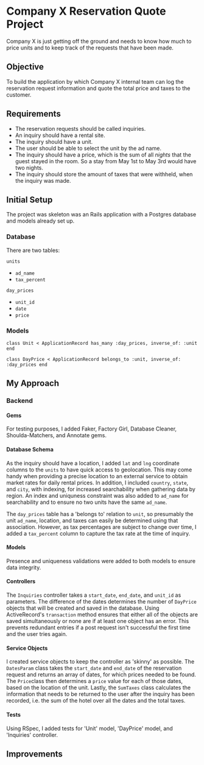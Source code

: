 # Company X Reservation Quote Project

Company X is just getting off the ground and needs to know how much to price units and to keep track of the requests that have been made.

## Objective

To build the application by which Company X internal team can log the reservation request information and quote the total price and taxes to the customer.

## Requirements

- The reservation requests should be called inquiries.
- An inquiry should have a rental site.
- The inquiry should have a unit.
- The user should be able to select the unit by the ad name.
- The inquiry should have a price, which is the sum of all _nights_ that the guest stayed in the room. So a stay from May 1st to May 3rd would have two nights.
- The inquiry should store the amount of taxes that were withheld, when the inquiry was made.

## Initial Setup

The project was skeleton was an Rails application with a Postgres database and models already set up.

### Database

There are two tables: 

`units`
- `ad_name`
- `tax_percent`

`day_prices`
- `unit_id`
- `date`
- `price`

### Models

 `class Unit < ApplicationRecord
  has_many :day_prices, inverse_of: :unit
end`

`class DayPrice < ApplicationRecord
  belongs_to :unit, inverse_of: :day_prices
end`


## My Approach

### Backend

#### Gems

For testing purposes, I added Faker, Factory Girl, Database Cleaner, Shoulda-Matchers, and Annotate gems.

#### Database Schema

As the inquiry should have a location, I added `lat` and `lng` coordinate columns to the `units` to have quick access to geolocation. This may come handy when providing a precise location to an external service to obtain market rates for daily rental prices. In addition, I included `country`, `state`, and `city`, with indexing, for increased searchability when gathering data by region. An index and uniquness constraint was also added to `ad_name` for searchability and to ensure no two units have the same `ad_name`.

The `day_prices` table has a 'belongs to' relation to `unit`, so presumably the unit `ad_name`, location, and taxes can easily be determined using that association. However, as tax percentages are subject to change over time, I added a `tax_percent` column to capture the tax rate at the time of inquiry.

#### Models

Presence and uniqueness validations were added to both models to ensure data integrity.

#### Controllers

The `Inquiries` controller takes a `start_date`, `end_date`, and `unit_id` as parameters. The difference of the dates determines the number of `DayPrice` objects that will be created and saved in the database. Using ActiveRecord's `transaction` method ensures that either all of the objects are saved simultaneously or none are if at least one object has an error. This prevents redundant entries if a post request isn't successful the first time and the user tries again.

#### Service Objects

I created service objects to keep the controller as 'skinny' as possible. The `DatesParam` class takes the `start_date` and `end_date` of the reservation request and returns an array of dates, for which prices needed to be found. The `Price`class then determines a `price` value for each of those dates, based on the location of the unit. Lastly, the `SumTaxes` class calculates the information that needs to be returned to the user after the inquiry has been recorded, i.e. the sum of the hotel over all the dates and the total taxes.

#### Tests

Using RSpec, I added tests for 'Unit' model, 'DayPrice' model, and 'Inquiries' controller.

## Improvements








